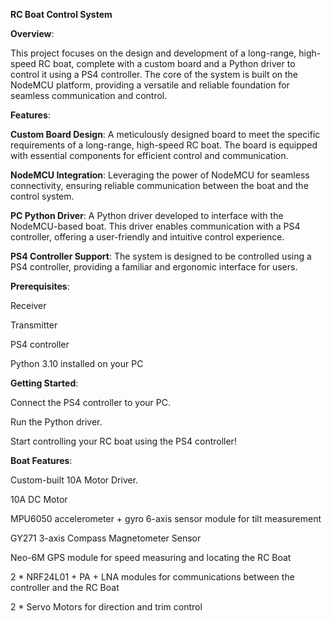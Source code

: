 ******RC Boat Control System******

****Overview****:

  This project focuses on the design and development of a long-range, high-speed RC boat, complete with a custom board and a Python driver to control it using a PS4 controller. The core of the system is built on the NodeMCU platform, providing a versatile and reliable 
  foundation for seamless communication and control.

****Features****:

  **Custom Board Design**: A meticulously designed board to meet the specific requirements of a long-range, high-speed RC boat. The board is equipped with essential components for efficient control and communication.

  **NodeMCU Integration**: Leveraging the power of NodeMCU for seamless connectivity, ensuring reliable communication between the boat and the control system.

  **PC Python Driver**: A Python driver developed to interface with the NodeMCU-based boat. This driver enables communication with a PS4 controller, offering a user-friendly and intuitive control experience.

  **PS4 Controller Support**: The system is designed to be controlled using a PS4 controller, providing a familiar and ergonomic interface for users.

****Prerequisites****:

  Receiver
  
  Transmitter
  
  PS4 controller
  
  Python 3.10 installed on your PC

****Getting Started****:

  Connect the PS4 controller to your PC.
  
  Run the Python driver.
  
  Start controlling your RC boat using the PS4 controller!

****Boat Features****:

  Custom-built 10A Motor Driver.
  
  10A DC Motor
  
  MPU6050 accelerometer + gyro  6-axis sensor module for tilt measurement
  
  GY271 3-axis Compass Magnetometer Sensor
  
  Neo-6M GPS module for speed measuring and locating the RC Boat  
  
  2 * NRF24L01 + PA + LNA modules for communications between the controller and the RC Boat
  
  2 * Servo Motors for direction and trim control
  
